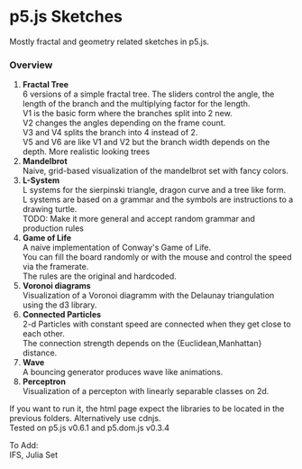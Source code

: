 # p5.js Sketches

Mostly fractal and geometry related sketches in p5.js.

### Overview

1. **Fractal Tree**  
6 versions of a simple fractal tree. The sliders control the angle, the length of the branch and the multiplying   factor for the length.  
V1 is the basic form where the branches split into 2 new.  
V2 changes the angles depending on the frame count.  
V3 and V4 splits the branch into 4 instead of 2.  
V5 and V6 are like V1 and V2 but the branch width depends on the depth. More realistic looking trees  
2. **Mandelbrot**  
Naive, grid-based visualization of the mandelbrot set with fancy colors.  
3. **L-System**  
L systems for the sierpinski triangle, dragon curve and a tree like form.  
L systems are based on a grammar and the symbols are instructions to a drawing turtle.  
TODO: Make it more general and accept random grammar and production rules  
4. **Game of Life**   
A naive implementation of Conway's Game of Life.  
You can fill the board randomly or with the mouse and control the speed via the framerate.  
The rules are the original and hardcoded.  
5. **Voronoi diagrams**  
Visualization of a Voronoi diagramm with the Delaunay triangulation using the d3 library.  
6. **Connected Particles**  
2-d Particles with constant speed are connected when they get close to each other.  
The connection strength depends on the {Euclidean,Manhattan} distance.  
7. **Wave**  
A bouncing generator produces wave like animations.  
8. **Perceptron**   
Visualization of a percepton with linearly separable classes on 2d.  


If you want to run it, the html page expect the libraries to be located in the previous folders. Alternatively use cdnjs.  
Tested on p5.js v0.6.1 and p5.dom.js v0.3.4  

To Add:  
IFS, Julia Set

